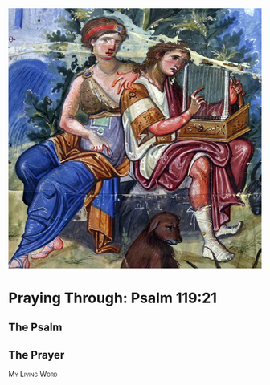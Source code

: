 <img class="intro-right" src="art-paris-psalter.jpg">

<style>
  li {list-style-type: none;}
  p + ul {
    margin-top: -18px;
}
</style>

# Praying Through: Psalm 119:21

## The Psalm

## The Prayer

<div style="font-variant: small-caps;">
My Living Word
</div>

